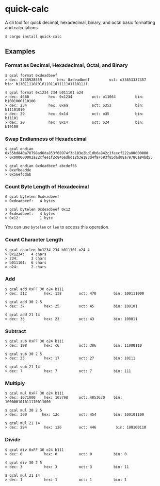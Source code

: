 # quick-calc
A cli tool for quick decimal, hexadecimal, binary, and octal basic formatting and calculations.

```
$ cargo install quick-calc
```

## Examples

### Format as Decimal, Hexadecimal, Octal, and Binary
```
$ qcal format 0xdeadbeef
> dec: 3735928559       hex: 0xdeadbeef         oct: o33653337357           bin: b11011110101011011011111011101111
```

```
$ qcal format 0x1234 234 b011101 o24
> dec: 4660         hex: 0x1234         oct: o11064         bin: b1001000110100
> dec: 234          hex: 0xea           oct: o352           bin: b11101010
> dec: 29           hex: 0x1d           oct: o35            bin: b11101
> dec: 20           hex: 0x14           oct: o24            bin: b10100
```

### Swap Endianness of Hexadecimal
```
$ qcal endian 0x55bd840a78798ad0da853f68974f3d183e2bd1db6a842c1feecf222a00000000
> 0x000000002a22cfee1f2c846adbd12b3e183d4f97683f85dad08a79780a84bd55
```

```
$ qcal endian 0xdeadbeef abcdef56
> 0xefbeadde
> 0x56efcdab
```

### Count Byte Length of Hexadecimal
```
$ qcal bytelen 0xdeadbeef
> 0xdeadbeef:   4 bytes
```

```
$ qcal bytelen 0xdeadbeef 0x12
> 0xdeadbeef:   4 bytes
> 0x12:         1 byte
```
You can use `bytelen` or `len` to access this operation.

### Count Character Length
```
$ qcal charlen 0x1234 234 b011101 o24 4
> 0x1234:   4 chars
> 234:      3 chars
> b011101:  6 chars
> o24:      2 chars
```

### Add
```
$ qcal add 0xFF 30 o24 b111
> dec: 312        hex: 138        oct: 470        bin: 100111000
```

```
$ qcal add 30 2 5
> dec: 37         hex: 25         oct: 45         bin: 100101
```

```
$ qcal add 21 14
> dec: 35         hex: 23         oct: 43         bin: 100011
```

### Subtract
```
$ qcal sub 0xFF 30 o24 b111
> dec: 198        hex: c6         oct: 306        bin: 11000110
```

```
$ qcal sub 30 2 5
> dec: 23         hex: 17         oct: 27         bin: 10111
```

```
$ qcal sub 21 14
> dec: 7          hex: 7          oct: 7          bin: 111
```

### Multiply
```
$ qcal mul 0xFF 30 o24 b111
> dec: 1071000    hex: 105798     oct: 4053630    bin: 100000101011110011000
```

```
$ qcal mul 30 2 5
> dec: 300       hex: 12c         oct: 454        bin: 100101100
```

```
$ qcal mul 21 14
> dec: 294        hex: 126        oct: 446         bin: 100100110
```

### Divide
```
$ qcal div 0xFF 30 o24 b111
> dec: 0          hex: 0          oct: 0          bin: 0
```

```
$ qcal div 30 2 5
> dec: 3          hex: 3          oct: 3          bin: 11
```

```
$ qcal mul 21 14
> dec: 1          hex: 1          oct: 1          bin: 1
```
